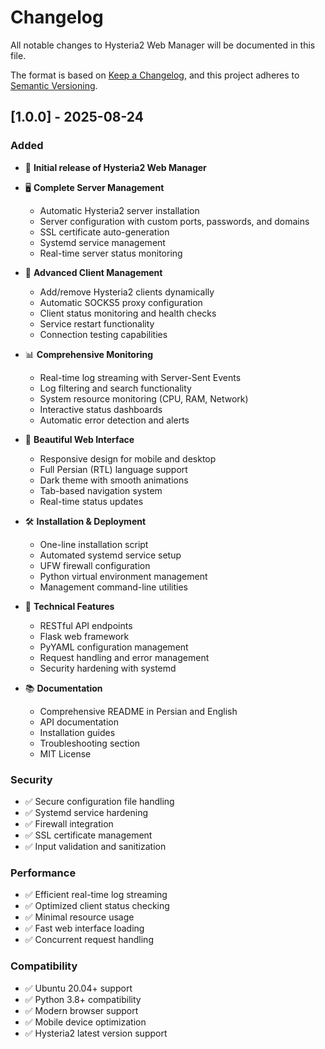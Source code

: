# Changelog
All notable changes to Hysteria2 Web Manager will be documented in this file.

The format is based on [Keep a Changelog](https://keepachangelog.com/en/1.0.0/),
and this project adheres to [Semantic Versioning](https://semver.org/spec/v2.0.0.html).

## [1.0.0] - 2025-08-24

### Added
- 🚀 **Initial release of Hysteria2 Web Manager**
- 🖥️ **Complete Server Management**
  - Automatic Hysteria2 server installation
  - Server configuration with custom ports, passwords, and domains
  - SSL certificate auto-generation
  - Systemd service management
  - Real-time server status monitoring

- 👥 **Advanced Client Management**
  - Add/remove Hysteria2 clients dynamically
  - Automatic SOCKS5 proxy configuration
  - Client status monitoring and health checks
  - Service restart functionality
  - Connection testing capabilities

- 📊 **Comprehensive Monitoring**
  - Real-time log streaming with Server-Sent Events
  - Log filtering and search functionality
  - System resource monitoring (CPU, RAM, Network)
  - Interactive status dashboards
  - Automatic error detection and alerts

- 🎨 **Beautiful Web Interface**
  - Responsive design for mobile and desktop
  - Full Persian (RTL) language support
  - Dark theme with smooth animations
  - Tab-based navigation system
  - Real-time status updates

- 🛠️ **Installation & Deployment**
  - One-line installation script
  - Automated systemd service setup
  - UFW firewall configuration
  - Python virtual environment management
  - Management command-line utilities

- 🔧 **Technical Features**
  - RESTful API endpoints
  - Flask web framework
  - PyYAML configuration management
  - Request handling and error management
  - Security hardening with systemd

- 📚 **Documentation**
  - Comprehensive README in Persian and English
  - API documentation
  - Installation guides
  - Troubleshooting section
  - MIT License

### Security
- ✅ Secure configuration file handling
- ✅ Systemd service hardening
- ✅ Firewall integration
- ✅ SSL certificate management
- ✅ Input validation and sanitization

### Performance
- ✅ Efficient real-time log streaming
- ✅ Optimized client status checking
- ✅ Minimal resource usage
- ✅ Fast web interface loading
- ✅ Concurrent request handling

### Compatibility
- ✅ Ubuntu 20.04+ support
- ✅ Python 3.8+ compatibility
- ✅ Modern browser support
- ✅ Mobile device optimization
- ✅ Hysteria2 latest version support
